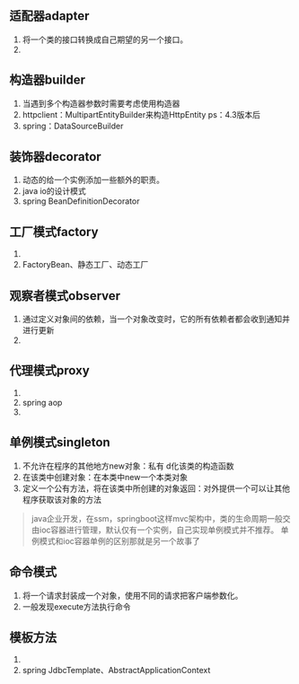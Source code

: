 ## 适配器adapter
1. 将一个类的接口转换成自己期望的另一个接口。
2. 
## 构造器builder
1. 当遇到多个构造器参数时需要考虑使用构造器
2. httpclient：MultipartEntityBuilder来构造HttpEntity ps：4.3版本后
3. spring：DataSourceBuilder

## 装饰器decorator
1. 动态的给一个实例添加一些额外的职责。
2. java io的设计模式
3. spring BeanDefinitionDecorator


## 工厂模式factory
1. 
2. FactoryBean、静态工厂、动态工厂


## 观察者模式observer
1. 通过定义对象间的依赖，当一个对象改变时，它的所有依赖者都会收到通知并进行更新
2. 
## 代理模式proxy
1. 
2. spring aop
3. 

## 单例模式singleton
1. 不允许在程序的其他地方new对象：私有 d化该类的构造函数
2. 在该类中创建对象：在本类中new一个本类对象
3. 定义一个公有方法，将在该类中所创建的对象返回：对外提供一个可以让其他程序获取该对象的方法
>java企业开发，在ssm，springboot这样mvc架构中，类的生命周期一般交由ioc容器进行管理，默认仅有一个实例，自己实现单例模式并不推荐。
>单例模式和ioc容器单例的区别那就是另一个故事了

## 命令模式
1. 将一个请求封装成一个对象，使用不同的请求把客户端参数化。
2. 一般发现execute方法执行命令

## 模板方法
1. 
2. spring JdbcTemplate、AbstractApplicationContext

